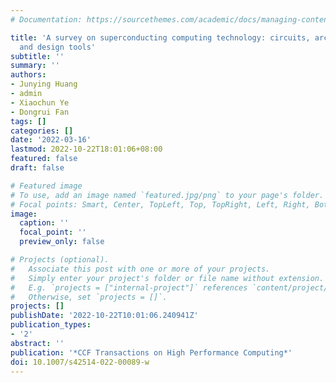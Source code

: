```yaml
---
# Documentation: https://sourcethemes.com/academic/docs/managing-content/

title: 'A survey on superconducting computing technology: circuits, architectures
  and design tools'
subtitle: ''
summary: ''
authors:
- Junying Huang
- admin
- Xiaochun Ye
- Dongrui Fan
tags: []
categories: []
date: '2022-03-16'
lastmod: 2022-10-22T18:01:06+08:00
featured: false
draft: false

# Featured image
# To use, add an image named `featured.jpg/png` to your page's folder.
# Focal points: Smart, Center, TopLeft, Top, TopRight, Left, Right, BottomLeft, Bottom, BottomRight.
image:
  caption: ''
  focal_point: ''
  preview_only: false

# Projects (optional).
#   Associate this post with one or more of your projects.
#   Simply enter your project's folder or file name without extension.
#   E.g. `projects = ["internal-project"]` references `content/project/deep-learning/index.md`.
#   Otherwise, set `projects = []`.
projects: []
publishDate: '2022-10-22T10:01:06.240941Z'
publication_types:
- '2'
abstract: ''
publication: '*CCF Transactions on High Performance Computing*'
doi: 10.1007/s42514-022-00089-w
---
```

